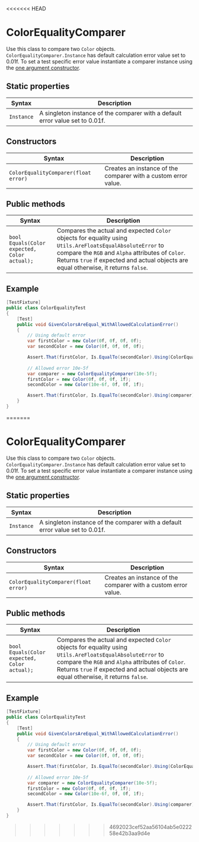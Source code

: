 <<<<<<< HEAD
# ColorEqualityComparer

Use this class to compare two `Color` objects. `ColorEqualityComparer.Instance` has default calculation error value set to 0.01f. To set a test specific error value instantiate a comparer instance using the [one argument constructor](#constructors).

## Static properties

| Syntax     | Description                                                  |
| ---------- | ------------------------------------------------------------ |
| `Instance` | A singleton instance of the comparer with a default error value set to 0.01f. |

## Constructors

| Syntax                               | Description                                                  |
| ------------------------------------ | ------------------------------------------------------------ |
| `ColorEqualityComparer(float error)` | Creates an instance of the comparer with a custom error value. |

## Public methods

| Syntax                                       | Description                                                  |
| -------------------------------------------- | ------------------------------------------------------------ |
| `bool Equals(Color expected, Color actual);` | Compares the actual and expected `Color` objects for equality using  `Utils.AreFloatsEqualAbsoluteError` to compare the `RGB` and `Alpha` attributes of `Color`. Returns `true` if expected and actual objects are equal otherwise, it returns `false`. |

## Example

```c#
[TestFixture]
public class ColorEqualityTest
{
    [Test]
    public void GivenColorsAreEqual_WithAllowedCalculationError()
    {
        // Using default error
        var firstColor = new Color(0f, 0f, 0f, 0f);
        var secondColor = new Color(0f, 0f, 0f, 0f);

        Assert.That(firstColor, Is.EqualTo(secondColor).Using(ColorEqualityComparer.Instance));
		
        // Allowed error 10e-5f
        var comparer = new ColorEqualityComparer(10e-5f);
        firstColor = new Color(0f, 0f, 0f, 1f);
        secondColor = new Color(10e-6f, 0f, 0f, 1f);

        Assert.That(firstColor, Is.EqualTo(secondColor).Using(comparer));
    }
}
```

=======
# ColorEqualityComparer

Use this class to compare two `Color` objects. `ColorEqualityComparer.Instance` has default calculation error value set to 0.01f. To set a test specific error value instantiate a comparer instance using the [one argument constructor](#constructors).

## Static properties

| Syntax     | Description                                                  |
| ---------- | ------------------------------------------------------------ |
| `Instance` | A singleton instance of the comparer with a default error value set to 0.01f. |

## Constructors

| Syntax                               | Description                                                  |
| ------------------------------------ | ------------------------------------------------------------ |
| `ColorEqualityComparer(float error)` | Creates an instance of the comparer with a custom error value. |

## Public methods

| Syntax                                       | Description                                                  |
| -------------------------------------------- | ------------------------------------------------------------ |
| `bool Equals(Color expected, Color actual);` | Compares the actual and expected `Color` objects for equality using  `Utils.AreFloatsEqualAbsoluteError` to compare the `RGB` and `Alpha` attributes of `Color`. Returns `true` if expected and actual objects are equal otherwise, it returns `false`. |

## Example

```c#
[TestFixture]
public class ColorEqualityTest
{
    [Test]
    public void GivenColorsAreEqual_WithAllowedCalculationError()
    {
        // Using default error
        var firstColor = new Color(0f, 0f, 0f, 0f);
        var secondColor = new Color(0f, 0f, 0f, 0f);

        Assert.That(firstColor, Is.EqualTo(secondColor).Using(ColorEqualityComparer.Instance));
		
        // Allowed error 10e-5f
        var comparer = new ColorEqualityComparer(10e-5f);
        firstColor = new Color(0f, 0f, 0f, 1f);
        secondColor = new Color(10e-6f, 0f, 0f, 1f);

        Assert.That(firstColor, Is.EqualTo(secondColor).Using(comparer));
    }
}
```

>>>>>>> 4692023cef52aa56104ab5e022258e42b3aa9d4e
